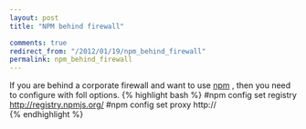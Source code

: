 ```yaml
---
layout: post
title: "NPM behind firewall"

comments: true
redirect_from: "/2012/01/19/npm_behind_firewall"
permalink: npm_behind_firewall
---
```


If you are behind a corporate firewall and want to use [npm](https://www.npmjs.com/) , then you need to configure with foll options.
{% highlight bash %}
#npm config set registry http://registry.npmjs.org/ 
#npm config set proxy http://<my proxy>  
{% endhighlight %}

